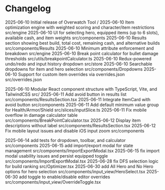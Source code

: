 # Changelog

2025-06-10 Initial release of Overwatch Tool /
2025-06-10 Item optimization engine with weighted scoring and character/item restrictions src/engine
2025-06-10 UI for selecting hero, equipped items (up to 6 slots), available cash, and item weights src/components
2025-06-10 Results section showing best build, total cost, remaining cash, and alternative builds src/components/Results
2025-06-10 Minimum attribute enforcement and breakdown src/engine
2025-06-10 Break point calculator for bullet damage thresholds src/utils/breakpointCalculator.ts
2025-06-10 Redux-powered undo/redo and input history dropdown src/store
2025-06-10 Searchable dropdowns for item and hero selection src/components/Dropdowns
2025-06-10 Support for custom item overrides via overrides.json src/overrides.json

2025-06-10 Modular React component structure with TypeScript, Vite, and TailwindCSS src/
2025-06-11 Add avoid button in results list src/components/ResultsSection.tsx
2025-06-11 Integrate ItemCard with avoid button src/components
2025-06-11 Add default minimum value group for Health/Armor/Shield src/slices/inputSlice.ts
2025-06-11 Fix mobile overflow in damage calculator table src/components/BreakPointCalculator.tsx
2025-06-12 Display item descriptions without label src/components/ResultsSection.tsx
2025-06-12 Fix mobile layout issues and disable iOS input zoom src/components

2025-06-14  add tests for dropdown, toolbar, and calculator  src/components
2025-06-15  add import/export modal for state management  src/components/ImportExportModal.tsx
2025-06-15  fix import modal usability issues and persist equipped toggle  src/components/ImportExportModal.tsx
2025-06-28  fix DFS selection logic for build ranking  src/Optimizer.tsx
2025-06-30  add All Hero and No Hero options for hero selection  src/components/input_view/HeroSelect.tsx
2025-06-30  add toggle to enable/disable editor overrides  src/components/input_view/OverrideToggle.tsx
